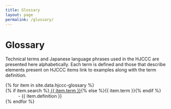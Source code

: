 ```yaml
---
title: Glossary
layout: page
permalink: /glossary/
---
```


# Glossary

Technical terms and Japanese language phrases used in the HJCCC are presented here alphabetically.
Each term is defined and those that describe elements present on HJCCC items link to examples along with the term definition.  

<dl>
    {% for item in site.data.hjccc-glossary %}
    <dt class="glossary-def">{% if item.search %}<a href="{{ '/glossary/' | append: item.slug | append: '.html' | relative_url }}">
    {{ item.term }}</a>{% else %}{{ item.term }}{% endif %}</dt>
    <dd>- {{ item.definition }}</dd>
    {% endfor %}
</dl>
